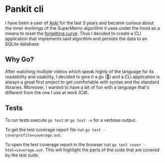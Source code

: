 # Pankit cli  
I have been a user of [Anki](https://github.com/ankitects/anki) for the last 3 years and became curious about the inner workings of the SuperMemo algorithm it uses under the hood as a means to reset the [forgetting curve](https://www.growthengineering.co.uk/what-is-the-forgetting-curve/). Thus I decided to create a CLI application that implements said algorithm and persists the data to an SQLite database. 

## Why Go?
After watching multiple videos which speak highly of the language for its readability and usability, I decided to give it a go (🥁) and a CLI application is always a great first project to get comfortable with syntax and the standard libraries. Moreover, I wanted to have a bit of fun with a language that's different from the one I use at work (C#).

## Tests
To run tests execute `go test` or `go test -v` for a verbose output.  

To get the test coverage report file run `go test -coverprofile=coverage.out`.  

To open the test coverage report in the browser run `go tool cover -html=coverage.out`. This will highlight the parts of the code that are covered by the test suite. 
